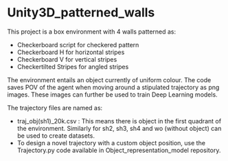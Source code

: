 # Unity3D_patterned_walls

This project is a box environment with 4 walls patterned as: 
- Checkerboard script for checkered pattern
- Checkerboard H for horizontal stripes
- Checkerboard V for vertical stripes
- Checkertilted Stripes for angled stripes

The environment entails an object currently of uniform colour.
The code saves POV of the agent when moving around a stipulated trajectory as png images. These images can further be used to train Deep Learning models.

The trajectory files are named as:
- traj_obj(sh1)_20k.csv : This means there is object in the first quadrant of the environment. Similarly for sh2, sh3, sh4 and wo (without object) can be used to create datasets.
- To design a novel trajectory with a custom object position, use the Trajectory.py code available in Object_representation_model repository.

